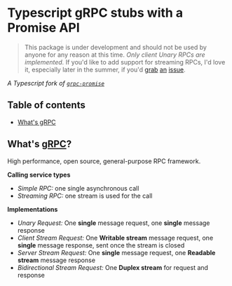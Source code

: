 # Typescript gRPC stubs with a Promise API

> This package is under development and should not be used
> by anyone for any reason at this time. *Only client Unary RPCs are
> implemented.* If you'd like to add support for streaming RPCs,
> I'd love it, especially later in the summer, if you'd
> [grab](./grpc-promise-ts/issues/1) [an](./grpc-promise-ts/issues/2)
> [issue](./grpc-promise-ts/issues/3).

_A Typescript fork of [`grpc-promise`](../carlessistare/grpc-promise)_


## Table of contents

- [What's gRPC](#what-s-grpc)

## What's [gRPC](http://www.grpc.io/)?

High performance, open source, general-purpose RPC framework.

**Calling service types**

- *Simple RPC:* one single asynchronous call
- *Streaming RPC:* one stream is used for the call

**Implementations**

- *Unary Request:* One **single** message request, one **single** message response
- *Client Stream Request:* One **Writable stream** message request, one **single** message response, sent once the stream is closed
- *Server Stream Request:* One **single** message request, one **Readable stream** message response
- *Bidirectional Stream Request:* One **Duplex stream** for request and response
